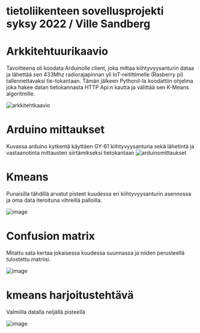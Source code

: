 # tietoliikenteen sovellusprojekti syksy 2022 / Ville Sandberg

# Arkkitehtuurikaavio

Tavoitteena oli koodata Arduinolle client, joka mittaa kiihtyvyysanturin dataa ja lähettää sen 433Mhz radiorajapinnan yli IoT-reitittimelle (Rasberry pi) tallennettavaksi tie-tokantaan. Tämän jälkeen Pythonil-la koodattiin ohjelma joka hakee datan tietokannasta HTTP Api:n kautta ja välittää sen K-Means algoritmille.

![arkkitehtkaavio](https://user-images.githubusercontent.com/99398876/207575739-eff09a86-39f3-411a-a2eb-e9300c74c337.PNG)


# Arduino mittaukset

Kuvassa arduino kytkentä käyttäen GY-61 kiihtyvyysanturia sekä lähetintä ja vastaanotinta mittausten siirtämikseksi tietokantaan
![arduinomittaukset](https://user-images.githubusercontent.com/99398876/207831490-312a3bac-0d3f-4d4f-b671-dd9417fa86c6.PNG)


# Kmeans

Punaisilla tähdillä arvatut pisteet kuudessa eri kiihtyvyysanturin asennossa ja oma data iteroituna vihreillä palloilla.

![image](https://user-images.githubusercontent.com/99398876/205662060-edba5896-98dd-46a0-a435-34141e5c69a0.png) 


# Confusion matrix

Mitattu sata kertaa jokaisessa kuudessa suunnassa ja niiden perusteellä tulostettu matriisi.

![image](https://user-images.githubusercontent.com/99398876/206994697-35a1516c-5424-4507-93c8-72416099b257.png)



# kmeans harjoitustehtävä

Valmiilla datalla neljällä pisteellä

![image](https://user-images.githubusercontent.com/99398876/204475630-815fb3b7-66dc-460f-a5cb-d410711c659b.png)







